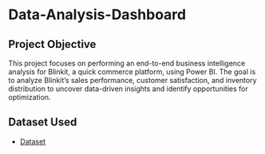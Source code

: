 # Data-Analysis-Dashboard
## Project Objective
 This project focuses on performing an end-to-end business intelligence analysis for Blinkit, a quick commerce platform, using Power BI. The goal is to analyze Blinkit’s sales performance, customer satisfaction, and inventory distribution to uncover data-driven insights and identify opportunities for optimization.
## Dataset Used
- <a href="https://github.com/nehakulkarni28/Data-Analysis-Dashboard">Dataset</a>
